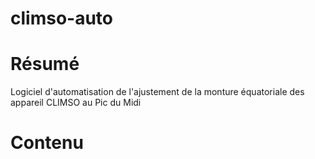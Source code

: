 climso-auto
===========


# Résumé
Logiciel d'automatisation de l'ajustement de la monture équatoriale des appareil CLIMSO au Pic du Midi

# Contenu


